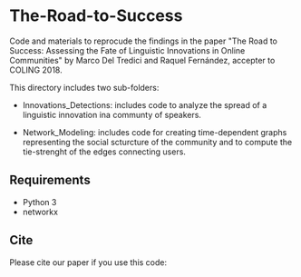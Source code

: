 # The-Road-to-Success

Code and materials to reprocude the findings in the paper "The Road to Success: Assessing the Fate of Linguistic Innovations in Online Communities" by Marco Del Tredici and Raquel Fernández, accepter to COLING 2018.

This directory includes two sub-folders:

- Innovations_Detections: includes code to analyze the spread of a linguistic innovation ina communty of speakers.

- Network_Modeling: includes code for creating time-dependent graphs representing the social scturcture of the community and to compute the tie-strenght of the edges connecting users.

## Requirements

* Python 3
* networkx

## Cite

Please cite our paper if you use this code:

